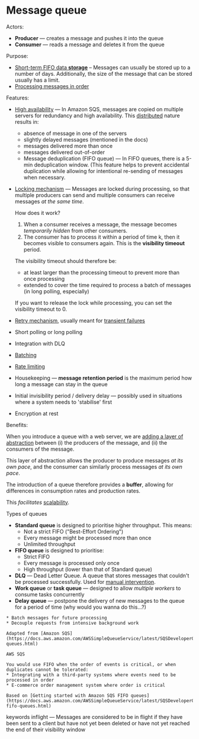 # Message queue

Actors:
* **Producer** — creates a message and pushes it into the queue
* **Consumer** — reads a message and deletes it from the queue

Purpose:
* [Short-term FIFO data **storage**](../core-functionalities/data-storage.md) – Messages can usually be stored up to a number of days. Additionally, the size of the message that can be stored usually has a limit. 
* [Processing messages in order](../core-functionalities/concurrency-control.md)

Features:
- [High availability](../goals/availability.md) — In Amazon SQS, messages are copied on multiple servers for redundancy and high availability. This [distributed](../strategies/distributed.md) nature results in:
  * absence of message in one of the servers
  * slightly delayed messages (mentioned in the docs)
  * messages delivered more than once
  * messages delivered out-of-order
  * Message deduplication (FIFO queue) — In FIFO queues, there is a 5-min deduplication window. (This feature helps to prevent accidental duplication while allowing for intentional re-sending of messages when necessary.
  
- [Locking mechanism](../distributed-system/concurrency-control.md) — Messages are locked during processing, so that multiple producers can send and multiple consumers can receive messages _at the same time_.
  
  How does it work?
  1. When a consumer receives a message, the message becomes _temporarily hidden_ from other consumers.
  2. The consumer has to process it within a period of time k, then it becomes visible to consumers again. This is the **visibility timeout** period.

  The visibility timeout should therefore be:
  * at least larger than the processing timeout to prevent more than once processing
  * extended to cover the time required to process a batch of messages (in long polling, especially)
 
  If you want to release the lock while processing, you can set the visibility timeout to 0.
    
- [Retry mechanism](../strategies/retry-mechanism.md), usually meant for [transient failures](../failures.md)
- Short polling or long polling
- Integration with DLQ
- [Batching](../strategies/batching.md)
- [Rate limiting](../strategies/rate-limiting.md)
- Housekeeping — **message retention period** is the maximum period how long a message can stay in the queue
- Initial invisibility period / delivery delay — possibly used in situations where a system needs to 'stabilise' first
- Encryption at rest

Benefits:

When you introduce a queue with a web server, we are [adding a layer of abstraction](../strategies/adding-layer-of-abstraction.md) between (i) the producers of the message, and (ii) the consumers of the message. 

This layer of abstraction allows the producer to produce messages _at its own pace_, and the consumer can similarly process messages _at its own pace_.

The introduction of a queue therefore provides a **buffer**, allowing for differences in consumption rates and production rates.

This _facilitates_ [scalability](../goals/scalability.md).

Types of queues

* **Standard queue** is designed to prioritise higher throughput. This means:
  * Not a strict FIFO ("Best-Effort Ordering")
  * Every message might be processed more than once
  * Unlimited throughput
* **FIFO queue** is designed to prioritise:
  * Strict FIFO
  * Every message is processed only once
  * High throughput (lower than that of Standard queue)
* **DLQ** — Dead Letter Queue. A queue that stores messages that couldn't be processed successfully. Used for [manual intervention](../strategies/manual-intervention.md).
* **Work queue** or **task queue** — designed to allow _multiple workers_ to consume tasks concurrently
* **Delay queue** — postpone the delivery of new messages to the queue for a period of time (why would you wanna do this...?)

~~~admonish example title="Applications"
* Batch messages for future processing
* Decouple requests from intensive background work

Adapted from [Amazon SQS](https://docs.aws.amazon.com/AWSSimpleQueueService/latest/SQSDeveloperGuide/standard-queues.html)
~~~

~~~admonish example
AWS SQS
~~~

~~~admonish question title="When to use a FIFO queue?"
You would use FIFO when the order of events is critical, or when duplicates cannot be tolerated:
* Integrating with a third-party systems where events need to be processed in order
* E-commerce order management system where order is critical

Based on [Getting started with Amazon SQS FIFO queues](https://docs.aws.amazon.com/AWSSimpleQueueService/latest/SQSDeveloperGuide/sqs-fifo-queues.html)
~~~

keywords
inflight — Messages are considered to be in flight if they have been sent to a client but have not yet been deleted or have not yet reached the end of their visibility window
